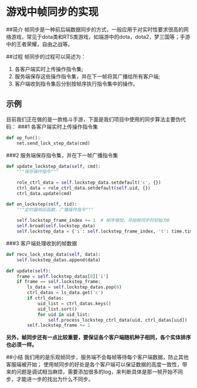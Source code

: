 # 游戏中帧同步的实现

##简介
帧同步是一种前后端数据同步的方式，一般应用于对实时性要求很高的网络游戏，常见于dota类和RTS类游戏，如端游中的dota，dota2，梦三国等；手游中的王者荣耀，自由之战等。

##过程
帧同步的过程可以简述为：

1. 各客户端实时上传操作指令集;
2. 服务端保存这些操作指令集，并在下一帧将其广播给所有客户端;
3. 客户端收到指令集后分别按帧序执行指令集中的操作。

## 示例
目前我们正在做的是一款格斗手游，下面是我们项目中使用的同步算法主要伪代码：
###1 各客户端实时上传操作指令集
```python
def op_fun():
    net.send_lock_step_data(cmd)
```
###2 服务端保存指令集，并在下一帧广播指令集
```python
def update_lockstep_data(self, cmd):
    """保存操作指令"""
    
    role_ctrl_data = self.lockstep_data.setdefault('c', {})
    ctrl_data = role_ctrl_data.setdefault(self.uid, {})
    ctrl_data.update(cmd)

def on_lockstep(self, tid):
    """定时器响应函数，广播操作指令"""
    
    self.lockstep_frame_index += 1  # 帧序增加，开始帧同步时初始为0
    self.broad(self.lockstep_data)
    self.lockstep_data = {'i': self.lockstep_frame_index, 't': time.time()}  # 更新数据，为下一帧做准备
```
###3 客户端处理收到的帧数据

```python
def recv_lock_step_data(self, data):
    self.lockstep_datas.append(data)
    
def update(self):
    frame = self.lockstep_datas[0]['i']
    if frame == self.lockstep_frame:
        ls_data = self.lockstep_datas.pop(0)
        ctrl_datas = ls_data.get('c')
        if ctrl_datas:
            uid_list = ctrl_datas.keys()
            uid_list.sort()
            for uid in uid_list:
                self.process_lockstep_ctrl_data(uid, ctrl_datas[uid])  # 将操作指令给指定玩家
        self.lockstep_frame += 1
```

 **另外，帧同步还有一点比较重要，要保证各个客户端随机种子相同，各个实体排序也必须一样。**

##小结
我们用的是乐观帧同步，服务端不会每帧等待每个客户端数据，防止其他客服端被开始；
使用帧同步的好处是各个客户端可以保证数据的高度一致性，带来的问题是调试相当麻烦，需要添加很多的log，来判断具体是那一帧开始不同步，才能进一步的找出为什么不同步。